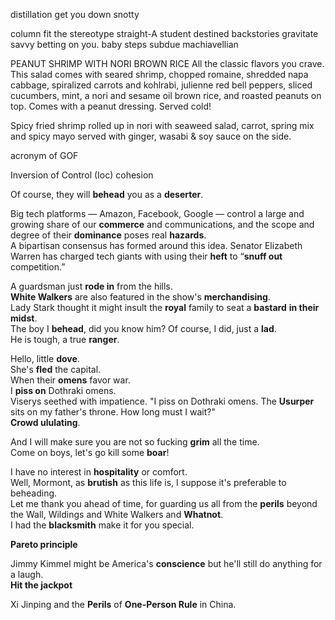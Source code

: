 distillation 
get you down 
snotty 

column 
fit the stereotype 
straight-A student 
destined 
backstories 
gravitate 
savvy
betting on you. 
baby steps 
subdue 
machiavellian 



PEANUT SHRIMP WITH NORI BROWN RICE
All the classic flavors you crave. This salad comes with seared shrimp, chopped romaine, shredded napa cabbage, spiralized carrots and kohlrabi, julienne red bell peppers, sliced cucumbers, mint, a nori and sesame oil brown rice, and roasted peanuts on top. Comes with a peanut dressing. Served cold!

Spicy fried shrimp rolled up in nori with seaweed salad, carrot, spring mix and spicy mayo served with ginger, wasabi & soy sauce on the side.


acronym of GOF 

Inversion of Control (Ioc)
cohesion 

Of course, they will **behead** you as a **deserter**.  
  
Big tech platforms — Amazon, Facebook, Google — control a large and growing share of our **commerce** and communications, and the scope and degree of their **dominance** poses real **hazards**.  
A bipartisan consensus has formed around this idea. Senator Elizabeth Warren has charged tech giants with using their **heft** to “**snuff out** competition.”  
  
A guardsman just **rode in** from the hills.  
**White Walkers** are also featured in the show's **merchandising**.  
Lady Stark thought it might insult the **royal** family to seat a **bastard** **in their midst**.  
The boy I **behead**, did you know him? Of course, I did, just a **lad**.  
He is tough, a true **ranger**.  
  
Hello, little **dove**.  
She's **fled** the capital.  
When their **omens** favor war.  
I **piss on** Dothraki omens.  
Viserys seethed with impatience. "I piss on Dothraki omens. The **Usurper** sits on my father's throne. How long must I wait?"  
**Crowd ululating**.  
  
And I will make sure you are not so fucking **grim** all the time.  
Come on boys, let's go kill some **boar**!  
  
I have no interest in **hospitality** or comfort.  
Well, Mormont, as **brutish** as this life is, I suppose it's preferable to beheading.  
Let me thank you ahead of time, for guarding us all from the **perils** beyond the Wall, Wildings and White Walkers and **Whatnot**.  
I had the **blacksmith** make it for you special.  
  
**Pareto principle**  
  
Jimmy Kimmel might be America's **conscience** but he'll still do anything for a laugh.  
**Hit the jackpot**  
  
Xi Jinping and the **Perils** of **One-Person Rule** in China.  
